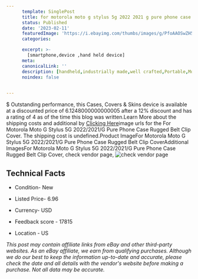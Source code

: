 ```yaml
---
      template: SinglePost
      title: for motorola moto g stylus 5g 2022 2021 g pure phone case rugged belt clip cover
      status: Published
      date: '2023-02-11'
      featuredImage: 'https://i.ebayimg.com/thumbs/images/g/PfoAAOSwZH5jFd0U/s-l225.jpg'
      categories: 

      excerpt: >-
        [smartphone,device ,hand held device]
      meta:
      canonicalLink: ''
      description: [handheld,industrially made,well crafted,Portable,Mobile,Compact,Convenient,Lightweight,Maneuverable,Man-portable,Miniature,Carriable,Hand-held,Light,Holdable,Transportable,Mobile device,Pocket-sized,On-the-go,Wireless,Cordless,Compact size,Convenient size, smartphone,device ,hand held device]
      noindex: false

        
---
```

$
    Outstanding performance, this Cases, Covers & Skins device is available at a discounted price of 6.1248000000000005 after a 12% discount and has a rating of 4 as of the time this blog was written.Learn More about the shipping costs and additional by [Clicking Here](https://www.ebay.com/itm/144705765397?hash=item21b122c015%3Ag%3APfoAAOSwZH5jFd0U&mkevt=1&mkcid=1&mkrid=711-53200-19255-0&campid=%253CePNCampaignId%253E&customid=%253CreferenceId%253E&toolid=10049)image urls for the For Motorola Moto G Stylus 5G 2022/2021/G Pure Phone Case Rugged Belt Clip Cover. The shipping cost is undefined.Product ImageFor Motorola Moto G Stylus 5G 2022/2021/G Pure Phone Case Rugged Belt Clip CoverAdditional ImagesFor Motorola Moto G Stylus 5G 2022/2021/G Pure Phone Case Rugged Belt Clip Cover, check vendor page, ![check vendor page](https://origin-galleryplus.ebayimg.com/ws/web/144705765397_2_0_1/225x225.jpg,https://origin-galleryplus.ebayimg.com/ws/web/144705765397_3_0_1/225x225.jpg,https://origin-galleryplus.ebayimg.com/ws/web/144705765397_4_0_1/225x225.jpg,https://origin-galleryplus.ebayimg.com/ws/web/144705765397_5_0_1/225x225.jpg,https://origin-galleryplus.ebayimg.com/ws/web/144705765397_6_0_1/225x225.jpg,https://origin-galleryplus.ebayimg.com/ws/web/144705765397_7_0_1/225x225.jpg,https://origin-galleryplus.ebayimg.com/ws/web/144705765397_8_0_1/225x225.jpg,https://origin-galleryplus.ebayimg.com/ws/web/144705765397_9_0_1/225x225.jpg,https://origin-galleryplus.ebayimg.com/ws/web/144705765397_10_0_1/225x225.jpg,https://origin-galleryplus.ebayimg.com/ws/web/144705765397_11_0_1/225x225.jpg,https://origin-galleryplus.ebayimg.com/ws/web/144705765397_12_0_1/225x225.jpg)
    
    

 ## Technical Facts 



     
      

 - Condition- New 


      

 - Listed Price- 6.96 


      

 - Currency- USD 


      

 - Feedback score - 17815 


      

 - Location - US 


      
      

 *_This post may contain affiliate links from eBay and other third-party websites. As an eBay affiliate, we earn from qualifying purchases. Although we do our best to keep the information up-to-date and accurate, please check the date and all details with the vendor's website before making a purchase. Not all data may be accurate._*



    
    
    
    
    